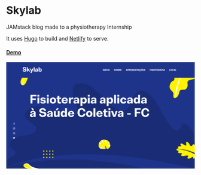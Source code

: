 # Skylab

JAMstack blog made to a physiotherapy Internship

It uses [Hugo](https://gohugo.io/) to build and [Netlify](https://www.netlify.com/) to serve.

#### [Demo](https://skylab-fc.netlify.app/)

![skylab demo](static/demo.png)




